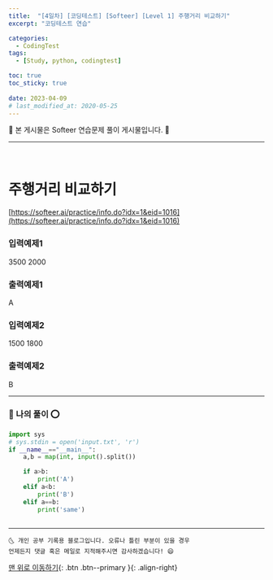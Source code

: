 ```yaml
---
title:  "[4일차] [코딩테스트] [Softeer] [Level 1] 주행거리 비교하기" 
excerpt: "코딩테스트 연습"

categories:
  - CodingTest
tags:
  - [Study, python, codingtest]

toc: true
toc_sticky: true
 
date: 2023-04-09
# last_modified_at: 2020-05-25
---
```


🎀 본 게시물은 Softeer 연습문제 풀이 게시물입니다. 🎀 

---
<br>

# 주행거리 비교하기

[https://softeer.ai/practice/info.do?idx=1&eid=1016](https://softeer.ai/practice/info.do?idx=1&eid=1016)

### 입력예제1
3500 2000

### 출력예제1
A

### 입력예제2
1500 1800

### 출력예제2
B


---

### 🚀 나의 풀이 ⭕

```python
import sys 
# sys.stdin = open('input.txt', 'r')
if __name__=="__main__":
    a,b = map(int, input().split())

    if a>b:
        print('A')
    elif a<b:
        print('B')
    elif a==b:
        print('same')
        

```


***
    🌜 개인 공부 기록용 블로그입니다. 오류나 틀린 부분이 있을 경우 
    언제든지 댓글 혹은 메일로 지적해주시면 감사하겠습니다! 😄

[맨 위로 이동하기](#){: .btn .btn--primary }{: .align-right}